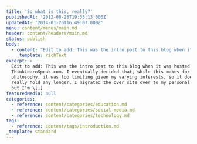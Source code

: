 ```yaml
---
title: 'So what is this, really?'
publishedAt: '2012-08-28T19:35:13.000Z'
updatedAt: '2014-01-26T16:49:07.000Z'
menu: content/menus/main.md
header: content/headers/main.md
status: publish
body:
  - content: "Edit to add: This was the intro post to this blog when it was hosted at ThinkLearnSpeak.com. I eventually decided that, while this makes for a good philosophy, it was too limiting given my varying interests, so it doesn't really hold any longer. I migrated the over site over to my personal domain, but I'm leaving this post up for posterity.\n\n## Think. Learn. Speak.\n\nThat is a harder question than it looks. The difficulty comes in trying to pinpoint exactly what all my interests have in common. In short, this blog will cover social media, technology, and education, and the intersections and philosophies of those.\_At the very least, it serves as an extended outlet for me to share some of the thoughts I've had in discussions on Twitter and elsewhere.\n\nDeciding on a name that ties everything together was tough, but I think this does a fairly decent job.\n\n## Think.\n\nIt's all about the ideas. \_Underpinning it all is the\_*why*: why are we doing X, to what ends, for what purpose? \_These questions are often answered without realizing it and tie everything together.\n\nOn some level, that's what computers do too, right? They're thinking machines, plugging away at all those 1's and 0's. They aid our thinking as well. (Ok, it's a stretch, but \"Compute. Learn. Speak.\" didn't have the same ring to it.)\n\n## Learn.\n\nThinking meets the real wold. \_The ideas meet facts and\_discerning\_a\_usable\_solution from that overlap is the result. \_Education is not just an institutionalized process either; one learns their whole life, but the early-life education that takes place in and around this institution shapes not only your own life, but generations of lives. Shaping that institution thus shapes generations, and sometimes basic conversations about this institution are lost in the policy debate. Which brings us to...\n\n## Speak.\n\nThe last step: once the ideas and facts are put together, we share those ideas with others and make them better, bringing in opposing viewpoints, differing ideas, and try and improve them. Social media is now the 'Great Conversation' and there's only so much depth you can get into on Twitter.\n\nAnd 'social network as system' is itself a question, an idea. We try to get involved in the conversation through these media but the media itself shapes the conversation in its own way.\n\n***\n\nAnd that's what I find interesting. You won't find much in the way of \"5 Tips for Better Tweeting\" here (not that those things aren't valuable in their own right) but I hope to share and shape your thinking about these institutions and how they interact. Applying those philosophies to your actions make it much easier to participate in a thoughtful way, rather than participating for its own sake.\n\nIt's all connected, and I hope some of these writings help to explain what I mean by that.\n"
    _template: richText
excerpt: >
  Edit to add: This was the intro post to this blog when it was hosted at
  ThinkLearnSpeak.com. I eventually decided that, while this makes for a good
  philosophy, it was too limiting given my varying interests, so it doesn’t
  really hold any longer. I migrated the over site over to my personal domain,
  but I’m \[…]
featuredMedia: null
categories:
  - reference: content/categories/education.md
  - reference: content/categories/social-media.md
  - reference: content/categories/technology.md
tags:
  - reference: content/tags/introduction.md
_template: standard
---
```




